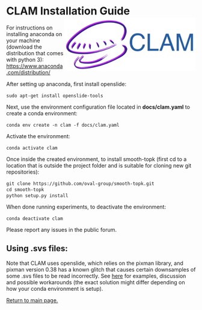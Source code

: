 CLAM Installation Guide <img src="clam-logo.png" width="350px" align="right" />
===========
For instructions on installing anaconda on your machine (download the distribution that comes with python 3):
https://www.anaconda.com/distribution/

After setting up anaconda, first install openslide:
```shell
sudo apt-get install openslide-tools
```

Next, use the environment configuration file located in **docs/clam.yaml** to create a conda environment:
```shell
conda env create -n clam -f docs/clam.yaml
```

Activate the environment:
```shell
conda activate clam
```

Once inside the created environment, to install smooth-topk (first cd to a location that is outside the project folder and is suitable for cloning new git repositories):

```shell
git clone https://github.com/oval-group/smooth-topk.git
cd smooth-topk
python setup.py install
```

When done running experiments, to deactivate the environment:
```shell
conda deactivate clam
```
Please report any issues in the public forum.

## Using .svs files:
Note that CLAM uses openslide, which relies on the pixman library, and pixman version 0.38 has a known glitch that causes certain downsamples of some .svs files to be read incorrectly. See [here](https://github.com/mahmoodlab/CLAM/issues/13) for examples, discussion and possible workarounds (the exact solution might differ depending on how your conda environment is setup).  


[Return to main page.](README.md)
